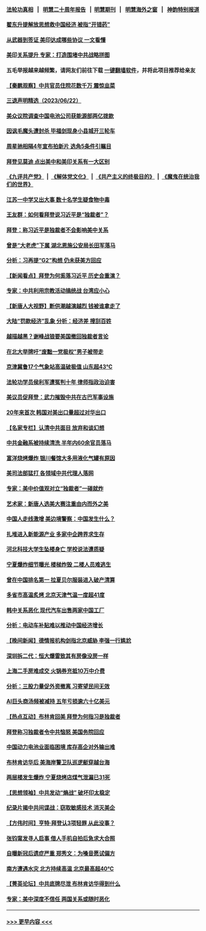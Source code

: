 #### [法轮功真相](https://github.com/gfw-breaker/truth/blob/master/README.md?t=0) &nbsp;&nbsp;|&nbsp;&nbsp; [明慧二十周年报告](https://github.com/gfw-breaker/mh-reports/blob/master/README.md?t=0) &nbsp;&nbsp;|&nbsp;&nbsp;[明慧期刊](https://github.com/gfw-breaker/mh-qikan) &nbsp;&nbsp;|&nbsp;&nbsp; [明慧海外之窗](https://github.com/gfw-breaker/mh-news/blob/master/README.md?t=0) &nbsp;&nbsp;|&nbsp;&nbsp; [神韵特别报道](https://github.com/gfw-breaker/mh-news/blob/master/shenyun.md?t=0)
#### [翟东升提解放思想救中国经济 被指“开错药”](../pages/nsc413/n14021213.md?t=06231243) 
#### [从武器到签证 美印达成哪些协议 一文看懂](../pages/nsc413/n14021258.md?t=06231243) 
#### [美印关系提升 专家：打造围堵中共战略拼图](../pages/nsc413/n14021087.md?t=06231243) 
#### 五毛举报越来越频繁，请网友们前往下载 [一键翻墙软件](https://github.com/gfw-breaker/ssr-accounts)，并将此项目推荐给亲友
#### [【秦鹏观察】中共官员住院花数千万 震惊韭菜](../pages/nsc413/n14021166.md?t=06231243) 
#### [三退声明精选（2023/06/22）](../pages/nsc413/n14021262.md?t=06231243) 
#### [美众议院调查中国电池公司获能源部两亿拨款](../pages/nsc413/n14021059.md?t=06231243) 
#### [因讽毛魔头遭封杀 毕福剑现身小县城开三轮车](../pages/nsc413/n14021138.md?t=06231243) 
#### [周星驰相隔4年宣布拍新片 选角5条件引瞩目](../pages/nsc413/n14021108.md?t=06231243) 
#### [拜登见莫迪 点出美中和美印关系有一大区别](../pages/nsc413/n14021178.md?t=06231243) 
#### [《九评共产党》](https://github.com/begood0513/9ping.md/blob/master/README.md) &nbsp;|&nbsp; [《解体党文化》](../../../../jtdwh.md/blob/master/README.md)  &nbsp;|&nbsp; [《共产主义的终极目的》](../../../../gczydzjmd.md/blob/master/README.md) &nbsp;|&nbsp; [《魔鬼在统治我们的世界》](../../../../mgztzwmdsj.md/blob/master/README.md) 
#### [江苏一中学又出大事 数十名学生疑食物中毒](../pages/nsc413/n14021168.md?t=06231243) 
#### [王友群：如何看拜登说习近平是“独裁者”？](../pages/nsc413/n14021118.md?t=06231243) 
#### [拜登：称习近平是独裁者不会影响美中关系](../pages/nsc413/n14021126.md?t=06231243) 
#### [曾是“大老虎”下属 湖北恩施公安局长田军落马](../pages/nsc413/n14021113.md?t=06231243) 
#### [分析：习再提“G2”构想 仍未获美方回应](../pages/nsc413/n14021060.md?t=06231243) 
#### [【新闻看点】拜登为何奚落习近平 历史会重演？](../pages/nsc413/n14020978.md?t=06231243) 
#### [专家：中共利用宗教活动搞统战 台湾应小心](../pages/nsc413/n14020828.md?t=06231243) 
#### [【新唐人大视野】断供潮越演越烈 钱被谁拿走了](../pages/nsc413/n14021057.md?t=06231243) 
#### [大陆“罚款经济”乱象 分析：经济差 搜刮百姓](../pages/nsc413/n14021061.md?t=06231243) 
#### [越描越黑？谢峰战狼要美国撤回独裁者言论](../pages/nsc413/n14021054.md?t=06231243) 
#### [在北大举牌吁“废黜一党极权”男子被带走](../pages/nsc413/n14020974.md?t=06231243) 
#### [京津冀鲁17个气象站高温破极值 山东超43℃](../pages/nsc413/n14020982.md?t=06231243) 
#### [法轮功学员侯利军遭冤判十年 律师指政治迫害](../pages/nsc413/n14020465.md?t=06231243) 
#### [美议员促拜登：武力摧毁中共在古巴军事设施](../pages/nsc413/n14021024.md?t=06231243) 
#### [20年来首次 韩国对美出口量超过对华出口](../pages/nsc413/n14020999.md?t=06231243) 
#### [【名家专栏】认清中共面目 放弃和谈幻想](../pages/nsc413/n14020953.md?t=06231243) 
#### [中共金融系被持续清洗 半年内60余官员落马](../pages/nsc413/n14020899.md?t=06231243) 
#### [富洋烧烤爆炸 银川餐馆大多用液化气罐有原因](../pages/nsc413/n14020853.md?t=06231243) 
#### [美司法部猛打 各领域中共代理人落网](../pages/nsc413/n14020801.md?t=06231243) 
#### [专家：美中价值观对立“独裁者”一碰就炸](../pages/nsc413/n14020870.md?t=06231243) 
#### [艺术家：新唐人选美大赛注重由内而外之美](../pages/nsc413/n14020608.md?t=06231243) 
#### [中国人走线激增 美边境警察：中国发生什么？](../pages/nsc413/n14020685.md?t=06231243) 
#### [扎堆进入新能源产业 多家中企跨界求生存](../pages/nsc413/n14020897.md?t=06231243) 
#### [河北科技大学生坠楼身亡 学校说法遭质疑](../pages/nsc413/n14020913.md?t=06231243) 
#### [宁夏爆炸细节曝光 楼梯炸毁 二楼人员难逃生](../pages/nsc413/n14020848.md?t=06231243) 
#### [曾在中国排名第一 拉夏贝尔服装进入破产清算](../pages/nsc413/n14020914.md?t=06231243) 
#### [多省市高温炙烤 北京天津气温一度超41度](../pages/nsc413/n14020900.md?t=06231243) 
#### [韩中关系恶化 现代汽车出售两家中国工厂](../pages/nsc413/n14020864.md?t=06231243) 
#### [分析：电动车补贴难以推动中国经济增长](../pages/nsc413/n14020863.md?t=06231243) 
#### [【晚间新闻】德情报机构剑指北京威胁 李强一行尴尬](../pages/nsc413/n14020854.md?t=06231243) 
#### [深圳拆二代：恒大爆雷致其有房像没房一样](../pages/nsc413/n14020847.md?t=06231243) 
#### [上海二手房难成交 火锅券充抵10万中介费](../pages/nsc413/n14020830.md?t=06231243) 
#### [分析：三股力量促外资撤离 习寄望民间无效](../pages/nsc413/n14020052.md?t=06231243) 
#### [AI巨头商汤频被减持 五年亏损逾六十亿美元](../pages/nsc413/n14020747.md?t=06231243) 
#### [【热点互动】布林肯回美 拜登为何指习是独裁者](../pages/nsc413/n14020678.md?t=06231243) 
#### [拜登称习独裁者令中共恼怒 美国务院回应](../pages/nsc413/n14020722.md?t=06231243) 
#### [中国动力电池业面临困境 库存高企对外输出难](../pages/nsc413/n14020182.md?t=06231243) 
#### [布林肯访华后 美海岸警卫队巡逻艇穿越台海](../pages/nsc413/n14020701.md?t=06231243) 
#### [两层楼发生爆炸 宁夏烧烤店煤气泄漏已31死](../pages/nsc413/n14020730.md?t=06231243) 
#### [【思想领袖】中共发动“熵战” 破坏印太稳定](../pages/nsc413/n14003899.md?t=06231243) 
#### [纪录片揭中共间谍战：窃取敏感技术 消灭美企](../pages/nsc413/n14020544.md?t=06231243) 
#### [【方伟时间】亨特‧拜登认3项轻罪 从此没事？](../pages/nsc413/n14020662.md?t=06231243) 
#### [张钧甯发寻人启事 借人手机自拍后急求大合照](../pages/nsc413/n14020646.md?t=06231243) 
#### [自曝新冠后遗症严重 郑秀文：为嗓音愿试偏方](../pages/nsc413/n14020554.md?t=06231243) 
#### [南方遭遇水灾 北方持续高温 北京最高超40℃](../pages/nsc413/n14020633.md?t=06231243) 
#### [【菁英论坛】中共底牌尽泄 布林肯访华得到什么](../pages/nsc413/n14020572.md?t=06231243) 
#### [专家：美中深度不信任 两国关系或随时恶化](../pages/nsc413/n14020592.md?t=06231243) 

----
#### [ >>> 更早内容 <<< ](../indexes/nsc413-earlier.md)
